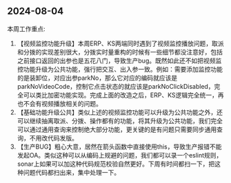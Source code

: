## 2024-08-04

本周工作重点:

1. 【视频监控功能升级】本周ERP、KS两端同时遇到了视频监控播放问题，取派和分拨的实现差别很大，分拨实时量重构的时候有一些细节都没注意好，包括之前接口返回的出参也是五花八门，导致生产bug。既然如此还不如把视频监控功能升级为公共功能，强行把交互、出入参一致。例如：需要添加监控功能的是装卸位，对应出参parkNo，那么它对应的编码就应该是parkNoVideoCode，控制它点击状态的就应该是parkNoClickDisabled，完全可以类比加密功能实现。完成上面的改造之后，ERP、KS逻辑完全统一，再也不会有视频播放相关的问题。
2. 【基础功能升级公共】类似上述的视频监控功能可以升级为公共功能之外，还可以继续抽离取派、分拨、操作都有的功能，将其升级为公共功能，我们完全可以通过通用查询来控制绝大部分功能，更关键的是有问题只需要同步通用查询，不用改代码发版。
3. 【生产BUG】粗心大意，居然在箭头函数中直接使用this，导致生产报错不能发起OA。类似这种可以从编码上规避的问题，我们都可以录一个eslint规则，sonar上如果可以加这种代码规范校验自然更好。下周有时间都扫一下，把这种问题代码都扫出来，集中处理一下。